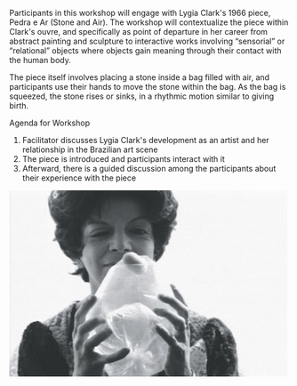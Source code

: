 Participants in this workshop will engage with Lygia Clark's 1966 piece, Pedra e Ar (Stone and Air). The workshop will contextualize the piece within Clark's ouvre, and specifically as point of departure in her career from abstract painting and sculpture to interactive works involving “sensorial” or “relational” objects where objects gain meaning through their contact with the human body.

The piece itself involves placing a stone inside a bag filled with air, and participants use their hands to move the stone within the bag. As the bag is squeezed, the stone rises or sinks, in a rhythmic motion similar to giving birth.

Agenda for Workshop
1. Facilitator discusses Lygia Clark's development as an artist and her relationship in the Brazilian art scene
2. The piece is introduced and participants interact with it
3. Afterward, there is a guided discussion among the participants about their experience with the piece

![](img/zc1.jpg)
